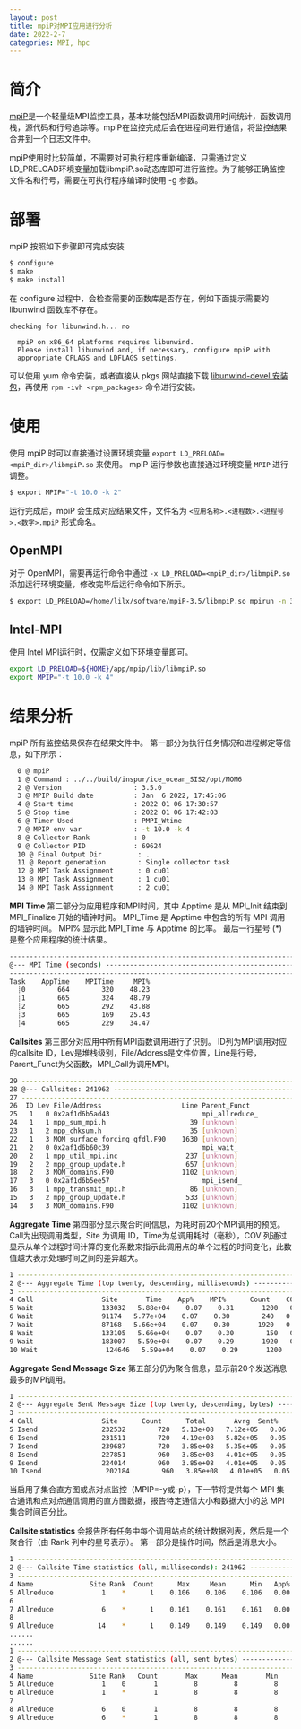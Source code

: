 ```yaml
---
layout: post
title: mpiP对MPI应用进行分析
date: 2022-2-7
categories: MPI, hpc
---
```


# 简介

[mpiP](https://software.llnl.gov/mpiP/)是一个轻量级MPI监控工具，基本功能包括MPI函数调用时间统计，函数调用栈，源代码和行号追踪等。mpiP在监控完成后会在进程间进行通信，将监控结果合并到一个日志文件中。

mpiP使用时比较简单，不需要对可执行程序重新编译，只需通过定义LD_PRELOAD环境变量加载libmpiP.so动态库即可进行监控。为了能够正确监控文件名和行号，需要在可执行程序编译时使用 -g 参数。

# 部署

mpiP 按照如下步骤即可完成安装

```bash
$ configure
$ make
$ make install
```

在 configure 过程中，会检查需要的函数库是否存在，例如下面提示需要的 libunwind 函数库不存在。

```
checking for libunwind.h... no

  mpiP on x86_64 platforms requires libunwind.
  Please install libunwind and, if necessary, configure mpiP with
  appropriate CFLAGS and LDFLAGS settings.
```

可以使用 yum 命令安装，或者直接从 pkgs 网站直接下载 [libunwind-devel 安装包](http://mirror.centos.org/centos/7/os/x86_64/Packages/libunwind-devel-1.2-2.el7.x86_64.rpm)，再使用 `rpm -ivh <rpm_packages>` 命令进行安装。

# 使用

使用 mpiP 时可以直接通过设置环境变量 `export LD_PRELOAD=<mpiP_dir>/libmpiP.so` 来使用。
mpiP 运行参数也直接通过环境变量 `MPIP` 进行调整。

```bash
$ export MPIP="-t 10.0 -k 2"
```

运行完成后，mpiP 会生成对应结果文件，文件名为 `<应用名称>.<进程数>.<进程号>.<数字>.mpiP` 形式命名。

## OpenMPI

对于 OpenMPI，需要再运行命令中通过 `-x LD_PRELOAD=<mpiP_dir>/libmpiP.so` 添加运行环境变量，修改完毕后运行命令如下所示。

```bash
$ export LD_PRELOAD=/home/lilx/software/mpiP-3.5/libmpiP.so mpirun -n 320 
```

## Intel-MPI

使用 Intel MPI运行时，仅需定义如下环境变量即可。

```bash
export LD_PRELOAD=${HOME}/app/mpip/lib/libmpiP.so
export MPIP="-t 10.0 -k 4"
```

# 结果分析

mpiP 所有监控结果保存在结果文件中。
第一部分为执行任务情况和进程绑定等信息，如下所示：
```bash
  0 @ mpiP
  1 @ Command : ../../build/inspur/ice_ocean_SIS2/opt/MOM6
  2 @ Version                  : 3.5.0
  3 @ MPIP Build date          : Jan  6 2022, 17:45:06
  4 @ Start time               : 2022 01 06 17:30:57
  5 @ Stop time                : 2022 01 06 17:42:03
  6 @ Timer Used               : PMPI_Wtime
  7 @ MPIP env var             : -t 10.0 -k 4
  8 @ Collector Rank           : 0
  9 @ Collector PID            : 69624
  10 @ Final Output Dir         : .
  11 @ Report generation        : Single collector task
  12 @ MPI Task Assignment      : 0 cu01
  13 @ MPI Task Assignment      : 1 cu01
  14 @ MPI Task Assignment      : 2 cu01
```
**MPI Time** 第二部分为应用程序和MPI时间，其中 Apptime 是从 MPI_Init 结束到 MPI_Finalize 开始的墙钟时间。
MPI_Time 是 Apptime 中包含的所有 MPI 调用的墙钟时间。
MPI% 显示此 MPI_Time 与 Apptime 的比率。 
最后一行星号 (*) 是整个应用程序的统计结果。
```bash
---------------------------------------------------------------------------
@--- MPI Time (seconds) ---------------------------------------------------
---------------------------------------------------------------------------
Task    AppTime    MPITime     MPI%
  ┊0        664        320    48.23
  ┊1        665        324    48.79
  ┊2        665        292    43.88
  ┊3        665        169    25.43
  ┊4        665        229    34.47
```
**Callsites** 第三部分对应用中所有MPI函数调用进行了识别。
ID列为MPI调用对应的callsite ID，Lev是堆栈级别，File/Address是文件位置，Line是行号，Parent_Funct为父函数，MPI_Call为调用MPI。
```bash
29 ---------------------------------------------------------------------------
28 @--- Callsites: 241962 ----------------------------------------------------
27 ---------------------------------------------------------------------------
26  ID Lev File/Address                    Line Parent_Funct             MPI_Call
25   1   0 0x2af1d6b5ad43                       mpi_allreduce_           Allreduce
24   1   1 mpp_sum_mpi.h                     39 [unknown]
23   1   2 mpp_chksum.h                      35 [unknown]
22   1   3 MOM_surface_forcing_gfdl.F90    1630 [unknown]
21   2   0 0x2af1d6b60c39                       mpi_wait_                Wait
20   2   1 mpp_util_mpi.inc                 237 [unknown]
19   2   2 mpp_group_update.h               657 [unknown]
18   2   3 MOM_domains.F90                 1102 [unknown]
17   3   0 0x2af1d6b5ee57                       mpi_isend_               Isend
16   3   1 mpp_transmit_mpi.h                86 [unknown]
15   3   2 mpp_group_update.h               533 [unknown]
14   3   3 MOM_domains.F90                 1102 [unknown]
```
**Aggregate Time** 第四部分显示聚合时间信息，为耗时前20个MPI调用的预览。Call为出现调用类型，Site 为调用 ID，Time为总调用耗时（毫秒），COV 列通过显示从单个过程时间计算的变化系数来指示此调用点的单个过程的时间变化，此数值越大表示处理时间之间的差异越大。
```bash
1 ---------------------------------------------------------------------------
2 @--- Aggregate Time (top twenty, descending, milliseconds) ----------------
3 ---------------------------------------------------------------------------
4 Call                 Site       Time    App%    MPI%      Count    COV
5 Wait                 133032   5.88e+04    0.07    0.31       1200   0.00
6 Wait                 91174   5.77e+04    0.07    0.30        240   0.00
7 Wait                 87168   5.66e+04    0.07    0.30       1920   0.00
8 Wait                 133105   5.66e+04    0.07    0.30        150   0.00
9 Wait                 183007   5.59e+04    0.07    0.29       1920   0.00
10 Wait                 124646   5.59e+04    0.07    0.29       1200   0.00
```
**Aggregate Send Message Size** 第五部分仍为聚合信息，显示前20个发送消息最多的MPI调用。
```bash
1 ---------------------------------------------------------------------------
2 @--- Aggregate Sent Message Size (top twenty, descending, bytes) ----------
3 ---------------------------------------------------------------------------
4 Call                 Site      Count      Total       Avrg  Sent%
5 Isend                232532        720   5.13e+08   7.12e+05   0.06
6 Isend                231511        720   4.19e+08   5.82e+05   0.05
7 Isend                239687        720   3.85e+08   5.35e+05   0.05
8 Isend                227851        960   3.85e+08   4.01e+05   0.05
9 Isend                224014        960   3.85e+08   4.01e+05   0.05
10 Isend                202184        960   3.85e+08   4.01e+05   0.05
```
当启用了集合直方图或点对点监控（MPIP=-y或-p），下一节将提供每个 MPI 集合通讯和点对点通信调用的直方图数据，报告特定通信大小和数据大小的总 MPI 集合时间百分比。

**Callsite statistics** 会报告所有任务中每个调用站点的统计数据列表，然后是一个聚合行（由 Rank 列中的星号表示）。 第一部分是操作时间，然后是消息大小。
```bash
1 ---------------------------------------------------------------------------
2 @--- Callsite Time statistics (all, milliseconds): 241962 -----------------
3 ---------------------------------------------------------------------------
4 Name              Site Rank  Count      Max     Mean      Min   App%   MPI%
5 Allreduce            1    *      1    0.106    0.106    0.106   0.00   0.00
6
7 Allreduce            6    *      1    0.161    0.161    0.161   0.00   0.00
8
9 Allreduce           14    *      1    0.149    0.149    0.149   0.00   0.00
......
......
1 ---------------------------------------------------------------------------
2 @--- Callsite Message Sent statistics (all, sent bytes) -------------------
3 ---------------------------------------------------------------------------
4 Name              Site Rank   Count       Max      Mean       Min       Sum
5 Allreduce            1    0       1         8         8         8         8
6 Allreduce            1    *       1         8         8         8         8
7
8 Allreduce            6    0       1         8         8         8         8
9 Allreduce            6    *       1         8         8         8         8
```
